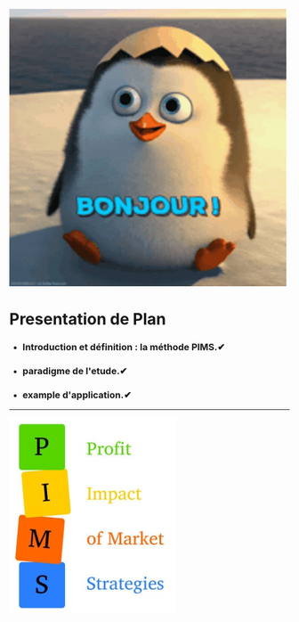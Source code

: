 ![](https://github.com/aymanemontassir/Le-Model-PIMS/blob/main/hello-bonjour.gif)   
# Presentation de Plan
* ### Introduction et définition : la méthode PIMS.✔
* ### paradigme de l'etude.✔
* ### example d'application.✔
----------------------------------------------------------------------------------------------------------------------------------------------------------------------
![](https://github.com/aymanemontassir/Le-Model-PIMS/blob/main/PIMS_image.jpg)

